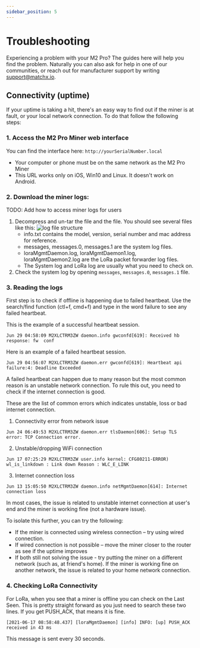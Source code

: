```yaml
---
sidebar_position: 5
---
```


# Troubleshooting
Experiencing a problem with your M2 Pro? The guides here will help you find the problem. Naturally you can also ask for help in one of our communities, or reach out for manufacturer support by writing [support@matchx.io](mailto:support@matchx.io).

## Connectivity (uptime)
If your uptime is taking a hit, there's an easy way to find out if the miner is at fault, or your local network connection. To do that follow the following steps:
### 1. Access the M2 Pro Miner web interface
You can find the interface here: `http://yourSerialNumber.local`
   * Your computer or phone must be on the same network as the M2 Pro Miner
   * This URL works only on iOS, Win10 and Linux. It doesn't work on Android.
### 2. Download the miner logs:
   TODO: Add how to access miner logs for users
1. Decompress and un-tar the file and the file. You should see several files like this: ![log file structure](/img/troubleshooting/logs-files.png)
   * info.txt contains the model, version, serial number and mac address for reference.
   * messages, messages.0, messages.1 are the system log files.
   * loraMgmtDaemon.log, loraMgmtDaemon1.log, loraMgmtDaemon2.log are the LoRa packet forwarder log files.
   * The System log and LoRa log are usually what you need to check on.
1. Check the system log by opening `messages`, `messages.0`, `messages.1` file.
### 3. Reading the logs

First step is to check if offline is happening due to failed heartbeat. Use the search/find function (ctl+f, cmd+f) and type in the word failure to see any failed heartbeat.

This is the example of a successful heartbeat session.
  ```
  Jun 29 04:58:09 M2XLCTRM3ZW daemon.info gwconfd[619]: Received hb response: fw  conf
  ```
Here is an example of a failed heartbeat session.

```
Jun 29 04:56:07 M2XLCTRM3ZW daemon.err gwconfd[619]: Heartbeat api failure:4: Deadline Exceeded
```
A failed heartbeat can happen due to many reason but the most common reason is an unstable network connection. To rule this out, you need to check if the internet connection is good.

These are the list of common errors which indicates unstable, loss or bad internet connection.
1. Connectivity error from network issue
```
Jun 24 06:49:53 M2XLCTRM3ZW daemon.err tlsDaemon[606]: Setup TLS error: TCP Connection error.
```

2. Unstable/dropping WiFi connection
```
Jun 17 07:25:29 M2XLCTRM3ZW user.info kernel: CFG80211-ERROR) wl_is_linkdown : Link down Reason : WLC_E_LINK
```
3. Internet connection loss
```
Jun 13 15:05:50 M2XLCTRM3ZW daemon.info netMgmtDaemon[614]: Internet connection loss
```

In most cases, the issue is related to unstable internet connection at user's end and the miner is working fine (not a hardware issue).

To isolate this further,  you can try the following:
* If the miner is connected using wireless connection – try using wired connection.
* If wired connection is not possible – move the miner closer to the router as see if the uptime improves
* If both still not solving the issue - try putting the miner on a different network (such as, at friend's home). If the miner is working fine on another network, the issue is related to your home network connection.

### 4. Checking LoRa Connectivity
For LoRa, when you see that a miner is offline you can check on the Last Seen. This is pretty straight forward as you just need to search these two lines. If you get PUSH_ACK, that means it is fine.
```
[2021-06-17 08:58:48.437] [loraMgmtDaemon] [info] INFO: [up] PUSH_ACK received in 43 ms
```
This message is sent every 30 seconds.

